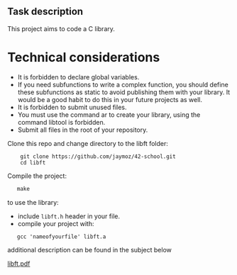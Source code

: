## Task description
This project aims to code a C library.

# Technical considerations
- It is forbidden to declare global variables.
- If you need subfunctions to write a complex function, you should define these subfunctions as static to avoid publishing them with your library. It would be a good habit to do this in your future projects as well.
- It is forbidden to submit unused files.
- You must use the command ar to create your library, using the command libtool is forbidden.
- Submit all files in the root of your repository.

Clone this repo and change directory to the libft folder:
```
    git clone https://github.com/jaymoz/42-school.git
    cd libft
```
Compile the project:
```c
   make
```
to use the library:
- include `libft.h` header in your file.
- compile your project with:
```
   gcc 'nameofyourfile' libft.a
```

additional description can be found in the subject below

[libft.pdf](https://github.com/jaymoz/42-school/files/7576737/libft.pdf)
